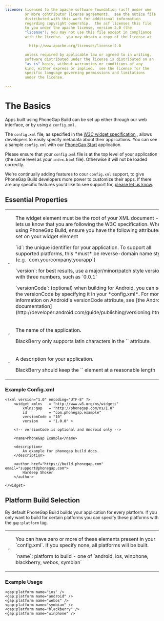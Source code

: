 ```yaml
---
license: licensed to the apache software foundation (asf) under one
         or more contributor license agreements.  see the notice file
         distributed with this work for additional information
         regarding copyright ownership.  the asf licenses this file
         to you under the apache license, version 2.0 (the
         "license"); you may not use this file except in compliance
         with the license.  you may obtain a copy of the license at

           http://www.apache.org/licenses/license-2.0

         unless required by applicable law or agreed to in writing,
         software distributed under the license is distributed on an
         "as is" basis, without warranties or conditions of any
         kind, either express or implied.  see the license for the
         specific language governing permissions and limitations
         under the license.

---
```


# The Basics

Apps built using PhoneGap Build can be set up either through our
web interface, or by using a `config.xml`.

The `config.xml` file, as specified in the [W3C widget specification](http://www.w3.org/TR/widgets/)
, allows developers to easily specify metadata about their applications. You can see a
sample `config.xml` with our
[PhoneGap Start](https://github.com/phonegap/phonegap-start/blob/master/www/config.xml) application.

<i class="glyphicon glyphicon-check"></i> Please ensure that your `config.xml` file is at the top
level of your application (the same level as your `index.html` file).
Otherwise it will not be loaded correctly.

We're continually adding features to cour `config.xml` support, to give
PhoneGap Build developers more power to customize their apps. If there are
any specific features you'd like to see support for,
[please let us know](http://getsatisfaction.com/nitobi/products/nitobi_phonegap_build).

## Essential Properties

  <table class="table">
    <tr>
      <td>
        `<widget>`
      </td>
      <td>
        <p>
          The widget element must be the root of your XML document - it lets us
          know that you are following the W3C specification. When using PhoneGap
          Build, ensure you have the following attributes set on your widget
          element
        </p>
        <p>
          `id`: the unique identifier for your application. To support all
          supported platforms, this *must* be reverse-domain name style
          (e.g. `com.yourcompany.yourapp`)
        </p>
        <p>
          `version`: for best results, use a major/minor/patch style version,
          with three numbers, such as `0.0.1`
        </p>
        <p>
          `versionCode`: (optional) when building for Android, you can set the
          versionCode by specifying it in your *config.xml*. For more information
          on Android's versionCode attribute, see
          [the Android documentation](http://developer.android.com/guide/publishing/versioning.html). 
        </p>
      </td>
    </tr>
    <tr>
      <td>`<name>`</td>
      <td>
        <p>The name of the application.</p>
        <p>
          BlackBerry only supports latin characters in the `<name>`
          attribute.
        </p>
      </td>
    </tr>
    <tr>
      <td>`<description>`</td>
      <td>
        <p>A description for your application.</p>
        <p>
          BlackBerry should keep the `<description>` element at a reasonable
          length
        </p>
      </td>
    </tr>
  </table>

### Example Config.xml
    
    <?xml version="1.0" encoding="UTF-8" ?>
        <widget xmlns   = "http://www.w3.org/ns/widgets"
            xmlns:gap   = "http://phonegap.com/ns/1.0"
            id          = "com.phonegap.example"
            versionCode = "10" 
            version     = "1.0.0" >
        
        <!-- versionCode is optional and Android only -->

        <name>PhoneGap Example</name>

        <description>
            An example for phonegap build docs. 
        </description>

        <author href="https://build.phonegap.com" email="support@phonegap.com">
            Hardeep Shoker 
        </author>

    </widget>

<a name="platform"></a>
## Platform Build Selection

By default PhoneGap Build builds your application for every platform. If you
only want to build for certain platforms you can specify these platforms with
the `gap:platform` tag.  

  <table class="table">
    <tr>
      <td>`<gap:platform>`</td>
      <td>
        <p>
        You can have zero or more of these elements present in your
        `config.xml`. If you specify none, all platforms will be built.
        </p>
        <p>
        `name`: platform to build - one of `android, ios, winphone,
        blackberry, webos, symbian`
        </p>
      </td>
    </tr>
  </table>

### Example Usage
    
    <gap:platform name="ios" />
    <gap:platform name="android" />
    <gap:platform name="webos" />
    <gap:platform name="symbian" />
    <gap:platform name="blackberry" />
    <gap:platform name="winphone" />

